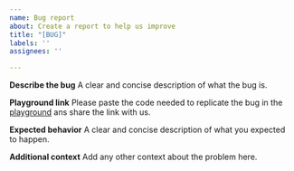 ```yaml
---
name: Bug report
about: Create a report to help us improve
title: "[BUG]"
labels: ''
assignees: ''

---
```


**Describe the bug**
A clear and concise description of what the bug is.

**Playground link**
Please paste the code needed to replicate the bug in the [playground](https://googlefeud.github.io/ts-runtime-checks/) ans share the link with us.

**Expected behavior**
A clear and concise description of what you expected to happen.

**Additional context**
Add any other context about the problem here.
